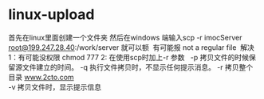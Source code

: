 # linux-upload
  首先在linux里面创建一个文件夹
  然后在windows 端输入scp -r imocServer root@199.247.28.40:/work/server 就可以额
  有可能报 not a regular file 
  解决
  1：有可能没权限 chmod 777
  2:  在使用scp时加上-r 参数
    -p 拷贝文件的时候保留源文件建立的时间。 
    -q 执行文件拷贝时，不显示任何提示消息。 
    -r 拷贝整个目录   www.2cto.com  
    -v 拷贝文件时，显示提示信息
